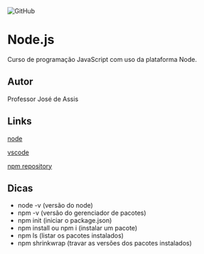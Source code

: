 ![GitHub](https://img.shields.io/github/license/professorjosedeassis/node)
# Node.js 
Curso de programação JavaScript com uso da plataforma Node.
## Autor
Professor José de Assis
## Links
[node](https://nodejs.org/en/)

[vscode](https://code.visualstudio.com/)

[npm repository](https://www.npmjs.com/package/repository)

## Dicas
- node -v (versão do node)
- npm -v (versão do gerenciador de pacotes)
- npm init (iniciar o package.json)
- npm install ou npm i (instalar um pacote)
- npm ls (listar os pacotes instalados)
- npm shrinkwrap (travar as versões dos pacotes instalados)
